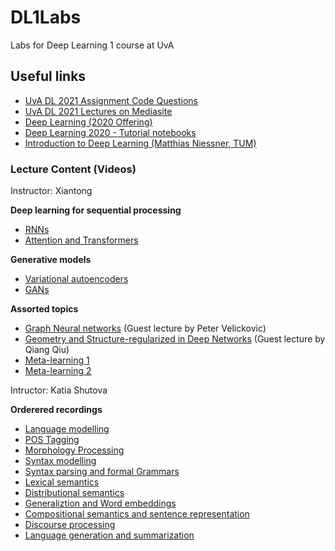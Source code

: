 # DL1Labs
Labs for Deep Learning 1 course at UvA


## Useful links

* [UvA DL 2021 Assignment Code Questions](https://github.com/uvadlc/uvadlc_practicals_2021/)
* [UvA DL 2021 Lectures on Mediasite](https://webcolleges.uva.nl/Mediasite/Catalog/Full/9e2bad479a7b48e38194f66f0cdaa85121)
* [Deep Learning (2020 Offering)](https://www.youtube.com/watch?v=PQTSg7OQ8fI&list=PLdlPlO1QhMiDlES3Vck6oQwO3TMYbdZDk)
* [Deep Learning 2020 - Tutorial notebooks](https://www.youtube.com/watch?v=oluO8JiC7EA&list=PLdlPlO1QhMiAkedeu0aJixfkknLRxk1nA)
* [Introduction to Deep Learning (Matthias Niessner, TUM)](https://www.youtube.com/watch?v=QLOocPbztuc&list=PLQ8Y4kIIbzy_OaXv86lfbQwPHSomk2o2e&index=2)


### Lecture Content (Videos)

Instructor: Xiantong 

**Deep learning for sequential processing**
* [RNNs](https://webcolleges.uva.nl/Mediasite/Play/78a424f3dd7b47c88f970f796d5a482f1d?catalog=9e2bad479a7b48e38194f66f0cdaa85121&playFrom=1223&autoStart=true)
* [Attention and Transformers](https://webcolleges.uva.nl/Mediasite/Play/dbc1d3a888434c76adecb6bff61cfa881d?catalog=9e2bad479a7b48e38194f66f0cdaa85121&playFrom=3229&autoStart=true)

**Generative models**
* [Variational autoencoders](https://webcolleges.uva.nl/Mediasite/Play/f5a4f07e11e24894914b369120133d251d?catalog=9e2bad479a7b48e38194f66f0cdaa85121&playFrom=1222&autoStart=true)
* [GANs](https://webcolleges.uva.nl/Mediasite/Play/4fd8660d64d54e2f8e21dce91fbfa3371d?catalog=9e2bad479a7b48e38194f66f0cdaa85121&playFrom=718&autoStart=true)

**Assorted topics**
* [Graph Neural networks](https://webcolleges.uva.nl/Mediasite/Play/ba5ba929aed249ed9b06bac34c7a4a061d?catalog=9e2bad479a7b48e38194f66f0cdaa85121&playFrom=3736&autoStart=true) (Guest lecture by Peter Velickovic)
* [Geometry and Structure-regularized in Deep Networks](https://canvas.uva.nl/courses/25602/files/folder/2021_files/lectures/Guest%20Lecture%20-%20Deep%20learning%20regularization?preview=5848649) (Guest lecture by Qiang Qiu)
* [Meta-learning 1](https://webcolleges.uva.nl/Mediasite/Play/785f41edab5443428fec9ae87b7c45241d?catalog=9e2bad479a7b48e38194f66f0cdaa85121&playFrom=739&autoStart=true)
* [Meta-learning 2](https://webcolleges.uva.nl/Mediasite/Play/c56c6ad5664b4ca0ae5f90619b6319911d?catalog=9e2bad479a7b48e38194f66f0cdaa85121&playFrom=2223&autoStart=true)


Intructor: Katia Shutova

**Orderered recordings**
  * [Language modelling](https://webcolleges.uva.nl/Mediasite/Play/ed24f15464dc43dcbafdb9e8c0c700d81d)
  * [POS Tagging](https://webcolleges.uva.nl/Mediasite/Play/c44f96cb9b18474ab23b66a40691fa641d)
  * [Morphology Processing](https://webcolleges.uva.nl/Mediasite/Play/4bd1dada1d6143369f90057ae8e6358f1d)
  * [Syntax modelling](https://webcolleges.uva.nl/Mediasite/Play/60b48ad9886f4e0aa997165b58ed43ff1d)
  * [Syntax parsing and formal Grammars](https://webcolleges.uva.nl/Mediasite/Play/5aafeaacb2944e409b7f1134b086f9dd1d)
  * [Lexical semantics](https://webcolleges.uva.nl/Mediasite/Play/6070333e272f4a989b0cef26a36df74c1d)
  * [Distributional semantics](https://webcolleges.uva.nl/Mediasite/Play/be334e63f2d34ba98168a1f025bc37ef1d)
  * [Generaliztion and Word embeddings](https://webcolleges.uva.nl/Mediasite/Play/7982b66a4dba43ee848461fe37f6a3441d)
  * [Compositional semantics and sentence representation](https://webcolleges.uva.nl/Mediasite/Play/f02a9afa14a04197b9af4a2a65f0ad741d)
  * [Discourse processing](https://webcolleges.uva.nl/Mediasite/Play/fc8e1d6f4dc14acc9ea7ca7fcca4703d1d)
  * [Language generation and summarization](https://webcolleges.uva.nl/Mediasite/Play/54d99bd9dcdd476a8b3543ecfc6110cc1d)

